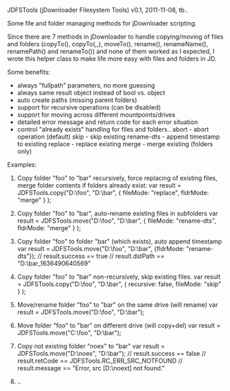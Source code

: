 JDFSTools (jDownloader Filesystem Tools) v0.1, 2011-11-08, tb..

Some file and folder managing methods for jDownloader scripting.

Since there are 7 methods in jDownloader to handle copying/moving of files
and folders (copyTo(), copyTo(,,), moveTo(), rename(), renameName(),
renamePath() and renameTo()) and none of them worked as I expected, I wrote
this helper class to make life more easy with files and folders in JD.

Some benefits:
 - always "fullpath" parameters, no more guessing
 - always same result object instead of bool vs. object
 - auto create paths (missing parent folders)
 - support for recursive operations (can be disabled)
 - support for moving across different mountpoints/drives
 - detailed error message and return code for each error situation
 - control "already exists" handling for files and folders..
       abort       - abort operation (default)
       skip        - skip existing
       rename-dts  - append timestamp to existing
       replace     - replace existing 
       merge       - merge existing (folders only)

Examples:
1) Copy folder "foo" to "bar" recursively, force replacing of existing files,
   merge folder contents if folders already exist:
     var result = JDFSTools.copy("D:\\foo", "D:\\bar", {
                                             fileMode: "replace",
                                             fldrMode: "merge" } );

2) Copy folder "foo" to "bar", auto-rename existing files in subfolders
     var result = JDFSTools.move("D:\\foo", "D:\\bar", {
                                             fileMode: "rename-dts",
                                             fldrMode: "merge" } );

3) Copy folder "foo" to folder "bar" (which exists), auto append timestamp 
     var result = JDFSTools.move("D:\\foo", "D:\\bar", {fldrMode: "rename-dts"});
     // result.success == true
     // result.dstPath == "D:\\bar_1636490640569"

4) Copy folder "foo" to "bar" non-recursively, skip existing files.
     var result = JDFSTools.copy("D:\\foo", "D:\\bar", { 
                                             recursive: false,
                                             fileMode: "skip" } );

5) Move/rename folder "foo" to "bar" on the same drive (will rename)
     var result = JDFSTools.move("D:\\foo", "D:\\bar");

6) Move folder "foo" to "bar" on different drive (will copy+del)
     var result = JDFSTools.move("C:\\foo", "D:\\bar");

7) Copy not existing folder "noex" to "bar" 
     var result = JDFSTools.move("D:\\noex", "D:\\bar");
     // result.success == false
     // result.retCode == JDFSTools.RC_ERR_SRC_NOTFOUND
     // result.message == "Error, src [D:\noext] not found."

8) ..

